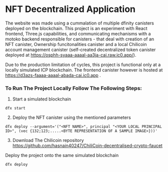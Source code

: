 # NFT Decentralized Application

The website was made using a cummalation of multiple dfinity canisters deployed on the blockchain. This project is an experiment with React frontend, Three.js capabilities, and communicating mechanisms with a motoko backend responsible for canisters - that deal with creation of an NFT canister, Ownership funcitonalities canister and a local Chilicoin account management canister (self-created decentralized token canister deployed at https://osphh-syaaa-aaaal-aa3ja-cai.raw.ic0.app/).

Due to the production limitation of cycles, this project is functional only at a locally simulated ICP blockchain.
The frontend canister however is hosted at https://d3azs-faaaa-aaaal-abada-cai.ic0.app . 

### To Run The Project Locally Follow The Following Steps:

1. Start a simulated blockchain

```
dfx start
```
2. Deploy the NFT canister using the mentioned parameters

```
dfx deploy --argument='("<NFT NAME>", principal "<YOUR LOCAL PRINCIPAL ID>", (vec {132;123;.....<BYTE REPRESENTATION OF A SAMPLE IMAGE>}))'
```
3. Download The Chilicoin repository https://github.com/hasnain40247/ChiliCoin-decentralised-crypto-faucet

Deploy the project onto the same simulated blockchain
```
dfx deploy
```
